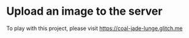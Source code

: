 # Upload an image to the server

To play with this project, please visit https://coal-jade-lunge.glitch.me
  
